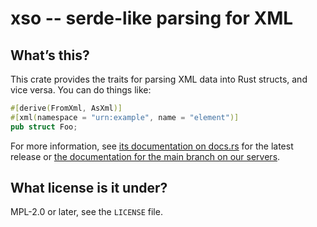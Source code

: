 xso -- serde-like parsing for XML
=================================

What’s this?
------------

This crate provides the traits for parsing XML data into Rust structs, and
vice versa. You can do things like:

```rust
#[derive(FromXml, AsXml)]
#[xml(namespace = "urn:example", name = "element")]
pub struct Foo;
```

For more information, see
[its documentation on docs.rs](https://docs.rs/xso/latest/xso/) for the latest
release or
[the documentation for the main branch on our servers](https://docs.xmpp.rs/main/xso/).

What license is it under?
-------------------------

MPL-2.0 or later, see the `LICENSE` file.
